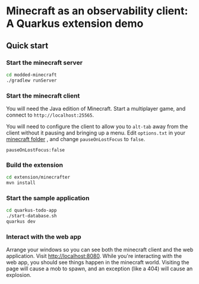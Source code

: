# Minecraft as an observability client: A Quarkus extension demo

## Quick start

### Start the minecraft server

```bash
cd modded-minecraft
./gradlew runServer
```

### Start the minecraft client

You will need the Java edition of Minecraft. Start a multiplayer game, and connect to `http://localhost:25565`.

You will need to configure the client to allow you to `alt-tab` away from the client without it pausing and bringing up
a menu. Edit `options.txt` in
your [minecraft folder](https://gaming.stackexchange.com/questions/15664/can-i-alt-tab-out-of-minecraft-without-the-game-auto-pausing)
, and change `pauseOnLostFocus` to `false`.

```
pauseOnLostFocus:false
```

### Build the extension

```bash
cd extension/minecrafter
mvn install
```

### Start the sample application

```bash
cd quarkus-todo-app
./start-database.sh
quarkus dev
```

### Interact with the web app

Arrange your windows so you can see both the minecraft client and the web application.
Visit [http://localhost:8080](http://localhost:8080). While you're interacting with the web app, you should see things
happen in the minecraft world. Visiting the page will cause a mob to spawn, and an exception (like a 404) will cause an
explosion.
